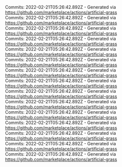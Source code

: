 Commits: 2022-02-21T05:26:42.892Z - Generated via https://github.com/marketplace/actions/artificial-grass
<br>
Commits: 2022-02-21T05:26:42.892Z - Generated via https://github.com/marketplace/actions/artificial-grass
<br>
Commits: 2022-02-21T05:26:42.892Z - Generated via https://github.com/marketplace/actions/artificial-grass
<br>
Commits: 2022-02-21T05:26:42.892Z - Generated via https://github.com/marketplace/actions/artificial-grass
<br>
Commits: 2022-02-21T05:26:42.892Z - Generated via https://github.com/marketplace/actions/artificial-grass
<br>
Commits: 2022-02-21T05:26:42.892Z - Generated via https://github.com/marketplace/actions/artificial-grass
<br>
Commits: 2022-02-21T05:26:42.892Z - Generated via https://github.com/marketplace/actions/artificial-grass
<br>
Commits: 2022-02-21T05:26:42.892Z - Generated via https://github.com/marketplace/actions/artificial-grass
<br>
Commits: 2022-02-21T05:26:42.892Z - Generated via https://github.com/marketplace/actions/artificial-grass
<br>
Commits: 2022-02-21T05:26:42.892Z - Generated via https://github.com/marketplace/actions/artificial-grass
<br>
Commits: 2022-02-21T05:26:42.892Z - Generated via https://github.com/marketplace/actions/artificial-grass
<br>
Commits: 2022-02-21T05:26:42.892Z - Generated via https://github.com/marketplace/actions/artificial-grass
<br>
Commits: 2022-02-21T05:26:42.892Z - Generated via https://github.com/marketplace/actions/artificial-grass
<br>
Commits: 2022-02-21T05:26:42.892Z - Generated via https://github.com/marketplace/actions/artificial-grass
<br>
Commits: 2022-02-21T05:26:42.892Z - Generated via https://github.com/marketplace/actions/artificial-grass
<br>
